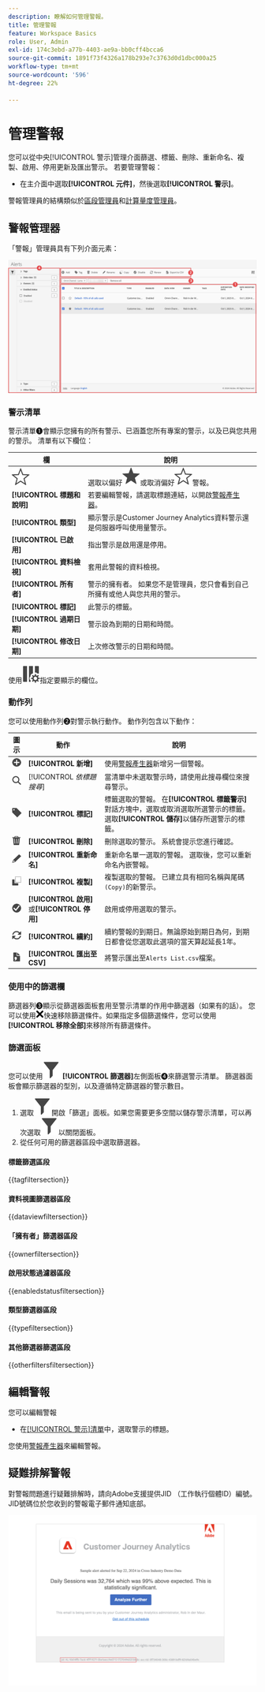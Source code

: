 ```yaml
---
description: 瞭解如何管理警報。
title: 管理警報
feature: Workspace Basics
role: User, Admin
exl-id: 174c3ebd-a77b-4403-ae9a-bb0cff4bcca6
source-git-commit: 1891f73f4326a178b293e7c3763d0d1dbc000a25
workflow-type: tm+mt
source-wordcount: '596'
ht-degree: 22%

---
```


# 管理警報


您可以從中央[!UICONTROL 警示]管理介面篩選、標籤、刪除、重新命名、複製、啟用、停用更新及匯出警示。 若要管理警報：

* 在主介面中選取&#x200B;**[!UICONTROL 元件]**，然後選取&#x200B;**[!UICONTROL 警示]**。

警報管理員的結構類似於[區段管理員](/help/components/segments/seg-manage.md)和[計算量度管理員](/help/components/calc-metrics/cm-workflow/cm-manager.md)。


## 警報管理器

「警報」管理員具有下列介面元素：

![篩選器介面](assets/alerts-manager.png)

### 警示清單

警示清單➊會顯示您擁有的所有警示、已涵蓋您所有專案的警示，以及已與您共用的警示。 清單有以下欄位：

| 欄 | 說明 |
|---|---|
| ![StarOutline](/help/assets/icons/StarOutline.svg) | 選取以偏好![Star](/help/assets/icons/Star.svg)或取消偏好![StarOutline](/help/assets/icons/StarOutline.svg)警報。 |
| **[!UICONTROL 標題和說明]** | 若要編輯警報，請選取標題連結，以開啟[警報產生器](alert-builder.md#alert-builder)。 |
| **[!UICONTROL 類型]** | 顯示警示是Customer Journey Analytics資料警示還是伺服器呼叫使用量警示。 |
| **[!UICONTROL 已啟用]** | 指出警示是啟用還是停用。 |
| **[!UICONTROL 資料檢視]** | 套用此警報的資料檢視。 |
| **[!UICONTROL 所有者]** | 警示的擁有者。 如果您不是管理員，您只會看到自己所擁有或他人與您共用的警示。 |
| **[!UICONTROL 標記]** | 此警示的標籤。 |
| **[!UICONTROL 過期日期]** | 警示設為到期的日期和時間。 |
| **[!UICONTROL 修改日期]** | 上次修改警示的日期和時間。 |

<!-- When "Last used" column is added, add this information as the description: Shows the date when the alert was last used. <p>This information can help you determine whether a component is valuable to users in your organization, where it is used, and if it needs to be deleted or modified.</p><p>Consider the following when viewing this column:</p><ul><li>This information does not include usage from the API, Report Builder, or Data Warehouse.</li><li>For some components, this column might not contain data if the component was last used prior to September 2023.</li></ul> -->

使用![ColumnSetting](/help/assets/icons/ColumnSetting.svg)指定要顯示的欄位。

### 動作列

您可以使用動作列➋對警示執行動作。 動作列包含以下動作：

| 圖示 | 動作 | 說明 |
|:---:|---|---|
| ![AddCircle](/help/assets/icons/AddCircle.svg) | **[!UICONTROL 新增]** | 使用[警報產生器](alert-builder.md#alert-builder)新增另一個警報。 |
| ![Search](/help/assets/icons/Search.svg) | [!UICONTROL *依標題搜尋*] | 當清單中未選取警示時，請使用此搜尋欄位來搜尋警示。 |
| ![Label](/help/assets/icons/Label.svg) | **[!UICONTROL 標記]** | 標籤選取的警報。 在&#x200B;**[!UICONTROL 標籤警示]**&#x200B;對話方塊中，選取或取消選取所選警示的標籤。 選取&#x200B;**[!UICONTROL 儲存]**&#x200B;以儲存所選警示的標籤。 |
| ![Delete](/help/assets/icons/Delete.svg) | **[!UICONTROL 刪除]** | 刪除選取的警示。 系統會提示您進行確認。 |
| ![Edit](/help/assets/icons/Edit.svg) | **[!UICONTROL 重新命名]** | 重新命名單一選取的警報。 選取後，您可以重新命名內嵌警報。 |
| ![Copy](/help/assets/icons/Copy.svg) | **[!UICONTROL 複製]** | 複製選取的警報。 已建立具有相同名稱與尾碼`(Copy)`的新警示。 |
| ![CheckmarkCircle](/help/assets/icons/CheckmarkCircle.svg) | **[!UICONTROL 啟用]**&#x200B;或&#x200B;**[!UICONTROL 停用]** | 啟用或停用選取的警示。 |
| ![重新整理](/help/assets/icons/Refresh.svg) | **[!UICONTROL 續約]** | 續約警報的到期日。無論原始到期日為何，到期日都會從您選取此選項的當天算起延長1年。 |
| ![FileCSV](/help/assets/icons/FileCSV.svg) | **[!UICONTROL 匯出至 CSV]** | 將警示匯出至`Alerts List.csv`檔案。 |


### 使用中的篩選欄

篩選器列➌顯示從篩選器面板套用至警示清單的作用中篩選器（如果有的話）。 您可以使用![CrossSize75](/help/assets/icons/CrossSize75.svg)快速移除篩選條件。如果指定多個篩選條件，您可以使用&#x200B;**[!UICONTROL 移除全部]**&#x200B;來移除所有篩選條件。


### 篩選面板

您可以使用![篩選器](/help/assets/icons/Filter.svg) **[!UICONTROL 篩選器]**&#x200B;左側面板➍來篩選警示清單。 篩選器面板會顯示篩選器的型別，以及遵循特定篩選器的警示數目。


1. 選取![Filter](/help/assets/icons/Filter.svg)開啟「篩選」面板。如果您需要更多空間以儲存警示清單，可以再次選取![篩選器](/help/assets/icons/Filter.svg)以關閉面板。
1. 從任何可用的篩選器區段中選取篩選器。


#### 標籤篩選區段

{{tagfiltersection}}


#### 資料視圖篩選器區段

{{dataviewfiltersection}}


#### 「擁有者」篩選器區段

{{ownerfiltersection}}


#### 啟用狀態過濾器區段

{{enabledstatusfiltersection}}


#### 類型篩選器區段

{{typefiltersection}}


#### 其他篩選器篩選區段

{{otherfiltersfiltersection}}



## 編輯警報

您可以編輯警報

* 在[[!UICONTROL 警示]清單](#alerts-list)中，選取警示的標題。

您使用[警報產生器](alert-builder.md#alert-builder)來編輯警報。

## 疑難排解警報

對警報問題進行疑難排解時，請向Adobe支援提供JID （工作執行個體ID）編號。 JID號碼位於您收到的警報電子郵件通知底部。

![警報電子郵件](assets/alerts-email.PNG)
